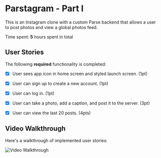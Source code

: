 # Parstagram - Part I

This is an Instagram clone with a custom Parse backend that allows a user to post photos and view a global photos feed.

Time spent: **5** hours spent in total

## User Stories

The following **required** functionality is completed:

- [X] User sees app icon in home screen and styled launch screen. (1pt)
- [X] User can sign up to create a new account. (1pt)
- [X] User can log in. (1pt)
- [X] User can take a photo, add a caption, and post it to the server. (3pt)
- [X] User can view the last 20 posts. (4pts)


## Video Walkthrough

Here's a walkthrough of implemented user stories:

<img src='https://github.com/koiralasasbit/Instagram/blob/main/InstagramPart1.gif' title='Video Walkthrough' width='' alt='Video Walkthrough' />

